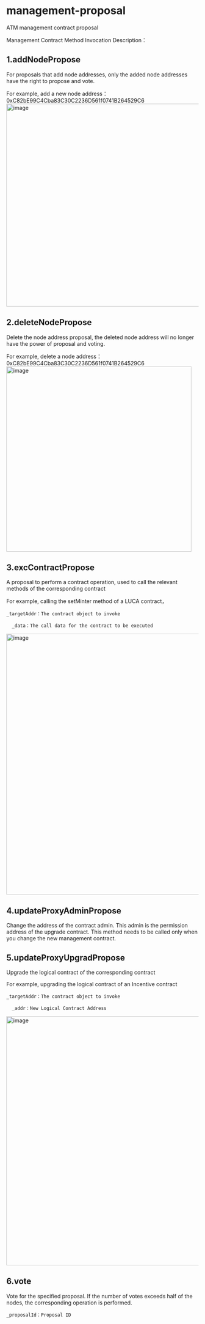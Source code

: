 # management-proposal

ATM management contract proposal

Management Contract Method Invocation Description：


## 1.addNodePropose

For proposals that add node addresses, only the added node addresses have the right to propose and vote.

For example, add a new node address：0xC82bE99C4Cba83C30C2236D561f0741B264529C6
<img width="531" alt="image" src="https://github.com/ATM-Developer/management-proposal/assets/51522215/d9d3c457-f1e8-4e1e-a644-2d0981021e79">

## 2.deleteNodePropose

Delete the node address proposal, the deleted node address will no longer have the power of proposal and voting.

For example, delete a node address：0xC82bE99C4Cba83C30C2236D561f0741B264529C6
<img width="485" alt="image" src="https://github.com/ATM-Developer/management-proposal/assets/51522215/6df851a8-ca38-459a-a528-7dfbf777f2ff">

## 3.excContractPropose

A proposal to perform a contract operation, used to call the relevant methods of the corresponding contract

For example, calling the setMinter method of a LUCA contract，

```
_targetAddr：The contract object to invoke
  
  _data：The call data for the contract to be executed
```

<img width="683" alt="image" src="https://github.com/ATM-Developer/management-proposal/assets/51522215/4cf51f4c-bedd-472d-bd68-32a273ad6bab">

## 4.updateProxyAdminPropose

Change the address of the contract admin. This admin is the permission address of the upgrade contract. This method needs to be called only when you change the new management contract.

## 5.updateProxyUpgradPropose

Upgrade the logical contract of the corresponding contract

For example, upgrading the logical contract of an Incentive contract

```
_targetAddr：The contract object to invoke
  
  _addr：New Logical Contract Address
```

<img width="652" alt="image" src="https://github.com/ATM-Developer/management-proposal/assets/51522215/f4710b21-61fe-4826-ac30-c21e3023a1ad">

## 6.vote

Vote for the specified proposal. If the number of votes exceeds half of the nodes, the corresponding operation is performed.

```
_proposalId：Proposal ID
```


